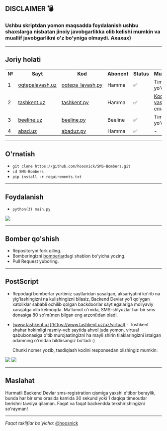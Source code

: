 ## DISCLAIMER 💣

### Ushbu skriptdan yomon maqsadda foydalanish ushbu shaxslarga nisbatan jinoiy javobgarlikka olib kelishi mumkin va muallif javobgarlikni o'z bo'yniga olmaydi. Axaxax)
***
## Joriy holati
<table>
  <tr>
    <th>№</th>
    <th>Sayt</th>
    <th>Kod</th>
    <th>Abonent</th>
    <th>Status</th>
    <th>Muammo</th>
  </tr>
  <tr>
    <td>1</td>
    <td><a href='https://oqtepalavash.uz'>oqtepalavash.uz</a></td>
    <td><a href='https://github.com/hoosnick/SMS-Bombers/blob/main/Bombers/oqtepa_lavash.py'>oqtepa_lavash.py</a></td>
    <td>Hamma</td>
    <td>✅</td>
    <td>Timeout yo'q</td>
  </tr>
  <tr>
    <td>2</td>
    <td><a href='https://tashkent.uz'>tashkent.uz</a></td>
    <td><a href='https://github.com/hoosnick/SMS-Bombers/blob/main/Bombers/tashkent.py'>tashkent.py</a></td>
    <td>Hamma</td>
    <td>✅</td>
    <td><a href='https://github.com/hoosnick/SMS-Bombers#postscript'>Kod yashirin emas</a></td>
  </tr>
  <tr>
    <td>3</td>
    <td><a href='https://beeline.uz'>beeline.uz</a></td>
    <td><a href='https://github.com/hoosnick/SMS-Bombers/blob/main/Bombers/beeline.py'>beeline.py</a></td>
    <td>Beeline</td>
    <td>✅</td>
    <td>Timeout yo'q</td>
  </tr>
  <tr>
    <td>4</td>
    <td><a href='https://abad.uz'>abad.uz</a></td>
    <td><a href='https://github.com/hoosnick/SMS-Bombers/blob/main/Bombers/abaduz.py'>abaduz.py</a></td>
    <td>Hamma</td>
    <td>✅</td>
    <td>-</td>
  </tr>
</table>

***
## O'rnatish
- `git clone https://github.com/hoosnick/SMS-Bombers.git`
- `cd SMS-Bombers`
- `pip install -r requirements.txt`
***
## Foydalanish
- `python(3) main.py`
<img src='https://i.imgur.com/bLDIEH3.jpg'>

***
## Bomber qo'shish
- Repositoryni fork qiling.
- Bomberingizni [bomberlar](https://github.com/hoosnick/SMS-Bombers/tree/main/Bombers)dagi shablon bo'yicha yozing.
- Pull Request yuboring.
***
## PostScript
- Repodagi bomberlar yurtimiz saytlaridan yasalgan, aksariyatini ko'rib na yig'lashingizni na kulishingizni bilasiz, Backend Devlar yo'l qo'ygan xatoliklar sababli ochilib qolgan backdoorlar sayt egalariga moliyaviy xarajatga olib kelmoqda. Ma'lumot o'rnida, SMS-shlyuzlar har bir sms donasiga 80 so'm(men bilgan eng arzoni)dan oladi.<p>
- [www.tashkent.uz](https://www.tashkent.uz/uz/virtual) - Toshkent shahar hokimligi rasmiy-veb saytida ahvol juda yomon, virtual qabulxonasiga o'tib murojaatingizni ha mayli shirin tilaklaringizni istalgan odamning o'rnidan bildirsangiz bo'ladi :)<p>
Chunki nomer yozib, tasdiqlash kodini responsedan olishingiz mumkin:
<img src='https://i.imgur.com/Ev94T3X.jpg'>
<img src='https://i.imgur.com/wNfpAWO.jpg'>

***
## Maslahat
Hurmatli Backend Devlar sms-registration qismiga yaxshi e'tibor beraylik, bunda har bir sms orasida kamida 30 sekund yoki 1 daqiqa timeoutlar berishni tavsiya qilaman. Faqat va faqat backendda tekshirishingizni so'rayman!
***
*Faqat takliflar bo'yicha:* [@hoosnick](https://t.me/hoosnick)